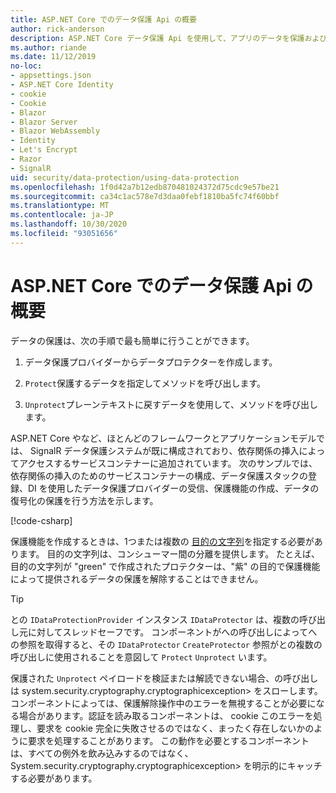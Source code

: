 ```yaml
---
title: ASP.NET Core でのデータ保護 Api の概要
author: rick-anderson
description: ASP.NET Core データ保護 Api を使用して、アプリのデータを保護および復号化する方法について説明します。
ms.author: riande
ms.date: 11/12/2019
no-loc:
- appsettings.json
- ASP.NET Core Identity
- cookie
- Cookie
- Blazor
- Blazor Server
- Blazor WebAssembly
- Identity
- Let's Encrypt
- Razor
- SignalR
uid: security/data-protection/using-data-protection
ms.openlocfilehash: 1f0d42a7b12edb870481024372d75cdc9e57be21
ms.sourcegitcommit: ca34c1ac578e7d3daa0febf1810ba5fc74f60bbf
ms.translationtype: MT
ms.contentlocale: ja-JP
ms.lasthandoff: 10/30/2020
ms.locfileid: "93051656"
---
```

# <a name="get-started-with-the-data-protection-apis-in-aspnet-core"></a>ASP.NET Core でのデータ保護 Api の概要

<a name="security-data-protection-getting-started"></a>

データの保護は、次の手順で最も簡単に行うことができます。

1. データ保護プロバイダーからデータプロテクターを作成します。

2. `Protect`保護するデータを指定してメソッドを呼び出します。

3. `Unprotect`プレーンテキストに戻すデータを使用して、メソッドを呼び出します。

ASP.NET Core やなど、ほとんどのフレームワークとアプリケーションモデルでは、 SignalR データ保護システムが既に構成されており、依存関係の挿入によってアクセスするサービスコンテナーに追加されています。 次のサンプルでは、依存関係の挿入のためのサービスコンテナーの構成、データ保護スタックの登録、DI を使用したデータ保護プロバイダーの受信、保護機能の作成、データの復号化の保護を行う方法を示します。

[!code-csharp[](../../security/data-protection/using-data-protection/samples/protectunprotect.cs?highlight=26,34,35,36,37,38,39,40)]

保護機能を作成するときは、1つまたは複数の [目的の文字列](xref:security/data-protection/consumer-apis/purpose-strings)を指定する必要があります。 目的の文字列は、コンシューマー間の分離を提供します。 たとえば、目的の文字列が "green" で作成されたプロテクターは、"紫" の目的で保護機能によって提供されるデータの保護を解除することはできません。

>[!TIP]
> との `IDataProtectionProvider` インスタンス `IDataProtector` は、複数の呼び出し元に対してスレッドセーフです。 コンポーネントがへの呼び出しによってへの参照を取得すると、その `IDataProtector` `CreateProtector` 参照がとの複数の呼び出しに使用されることを意図して `Protect` `Unprotect` います。
>
>保護された `Unprotect` ペイロードを検証または解読できない場合、の呼び出しは system.security.cryptography.cryptographicexception> をスローします。 コンポーネントによっては、保護解除操作中のエラーを無視することが必要になる場合があります。認証を読み取るコンポーネントは、 cookie このエラーを処理し、要求を cookie 完全に失敗させるのではなく、まったく存在しないかのように要求を処理することがあります。 この動作を必要とするコンポーネントは、すべての例外を飲み込みするのではなく、System.security.cryptography.cryptographicexception> を明示的にキャッチする必要があります。
